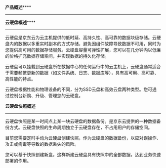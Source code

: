 **产品概述******

****

**云硬盘概述******

****

云硬盘是京东云为云主机提供的低时延、高持久性、高可靠的数据块级存储。云硬盘内的数据以多重实时副本的方式存储，避免因组件故障导致数据不可用，同时为您提供高可用的数据存储服务。云硬盘容量可弹性扩展，您可以在几分钟内以低廉的价格扩充数据存储空间，并实现数据的持久化存储。

云硬盘可以挂载到云硬盘所在数据中心的任何运行中的云主机上，云硬盘通常适合于需要频繁更新的数据（如文件系统、日志、数据库等），具有高可用、高可靠、高性能的特点。

云硬盘根据性能和物理设备的不同，分为SSD云盘和高效云盘两种类型。您可通过控制台新购、升级、管理您的云硬盘。

**云硬盘快照概述**

****

云硬盘快照是某一时间点上某一块云硬盘的数据备份。是京东云提供的一种数据备份方式。云硬盘快照的生命周期独立于云硬盘存在，不占用用户的存储空间。

目前您需要定时手动为云硬盘创建快照，作为云硬盘的数据备份，以应对误操作、攻击或病毒等导致的数据丢失的风险。

您可以基于快照创建新盘，这样新建云硬盘具有快照中的全部数据，达到业务快速部署的作用。